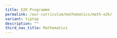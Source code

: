 ```yaml
---
title: E2K Programme
permalink: /our-curriculum/mathematics/math-e2k/
variant: tiptap
description: ""
third_nav_title: Mathematics
---
```

